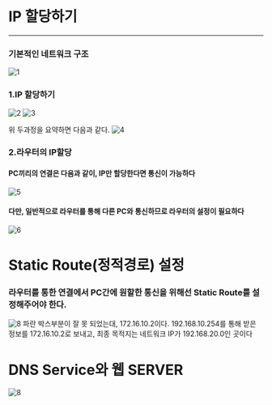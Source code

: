 # IP 할당하기
---
### 기본적인 네트워크 구조
![1](https://github.com/user-attachments/assets/fcf2a28d-9c1b-4d20-b26c-efad6a8af3be)

### 1.IP 할당하기
![2](https://github.com/user-attachments/assets/52eeab2c-c3d8-483d-abdc-0c54da4b3cc4)
![3](https://github.com/user-attachments/assets/6ffaabe6-60ac-423b-8c08-a4e6200d5a69)

위 두과정을 요약하면 다음과 같다. 
![4](https://github.com/user-attachments/assets/acdd3607-d99c-4a5c-aa7e-16926166f944)

### 2.라우터의 IP할당

#### PC끼리의 연결은 다음과 같이, IP만 할당한다면 통신이 가능하다
![5](https://github.com/user-attachments/assets/60ed8643-ceae-4ebb-a29a-8b6300cdfddd)

#### 다만, 일반적으로 라우터를 통해 다른 PC와 통신하므로 라우터의 설정이 필요하다
![6](https://github.com/user-attachments/assets/77a3e828-d0d4-449a-ae23-46ec74001b05)

# Static Route(정적경로) 설정
### 라우터를 통한 연결에서 PC간에 원할한 통신을 위해선 Static Route를 설정해주어야 한다.
![8](https://github.com/user-attachments/assets/fdc1a906-a91c-46b6-b59f-ac5705a0e991)
파란 박스부분이 잘 못 되었는대, 172.16.10.2이다.
192.168.10.254를 통해 받은 정보를 172.16.10.2로 보내고, 최종 목적지는 네트워크 IP가 192.168.20.0인 곳이다

# DNS Service와 웹 SERVER
![8](https://github.com/user-attachments/assets/35261f71-f240-4924-8689-2d009268c06f)




